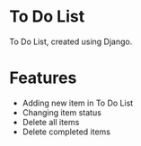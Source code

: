 # To Do List #

To Do List, created using Django.

# Features #
- Adding new item in To Do List
- Changing item status
- Delete all items
- Delete completed items

